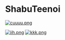 # ShabuTeenoi
[![cuuuu.png](https://i.postimg.cc/Xqxggwws/cuuuu.png)](https://postimg.cc/T5Lmd5Nb)


[![iih.png](https://i.postimg.cc/nzGKHvwn/iih.png)](https://postimg.cc/zb3H7RrQ)
[![kkk.png](https://i.postimg.cc/fbh0JVdy/kkk.png)](https://postimg.cc/BjMvzQMf)
